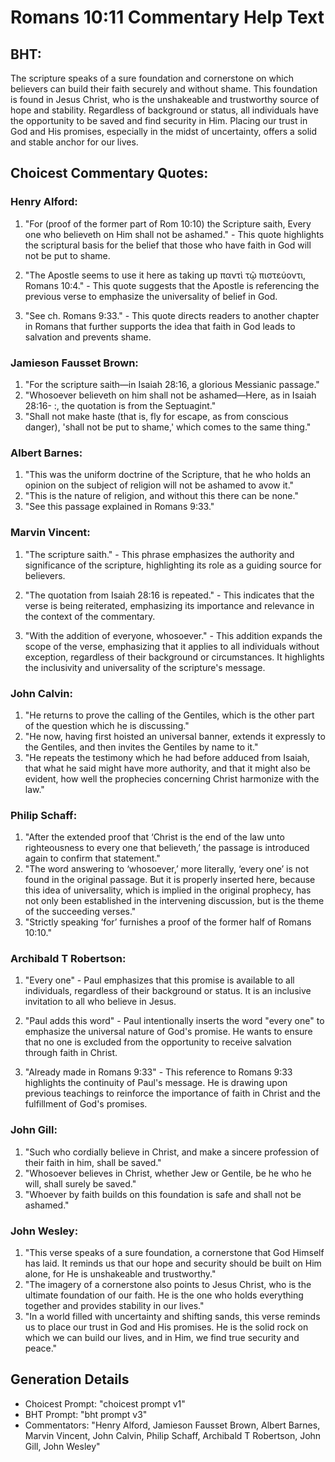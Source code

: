 # Romans 10:11 Commentary Help Text

## BHT:
The scripture speaks of a sure foundation and cornerstone on which believers can build their faith securely and without shame. This foundation is found in Jesus Christ, who is the unshakeable and trustworthy source of hope and stability. Regardless of background or status, all individuals have the opportunity to be saved and find security in Him. Placing our trust in God and His promises, especially in the midst of uncertainty, offers a solid and stable anchor for our lives.

## Choicest Commentary Quotes:
### Henry Alford:
1. "For (proof of the former part of Rom 10:10) the Scripture saith, Every one who believeth on Him shall not be ashamed." - This quote highlights the scriptural basis for the belief that those who have faith in God will not be put to shame.

2. "The Apostle seems to use it here as taking up παντὶ τῷ πιστεύοντι, Romans 10:4." - This quote suggests that the Apostle is referencing the previous verse to emphasize the universality of belief in God.

3. "See ch. Romans 9:33." - This quote directs readers to another chapter in Romans that further supports the idea that faith in God leads to salvation and prevents shame.

### Jamieson Fausset Brown:
1. "For the scripture saith—in Isaiah 28:16, a glorious Messianic passage."
2. "Whosoever believeth on him shall not be ashamed—Here, as in Isaiah 28:16- :, the quotation is from the Septuagint."
3. "Shall not make haste (that is, fly for escape, as from conscious danger), 'shall not be put to shame,' which comes to the same thing."

### Albert Barnes:
1. "This was the uniform doctrine of the Scripture, that he who holds an opinion on the subject of religion will not be ashamed to avow it."
2. "This is the nature of religion, and without this there can be none."
3. "See this passage explained in Romans 9:33."

### Marvin Vincent:
1. "The scripture saith." - This phrase emphasizes the authority and significance of the scripture, highlighting its role as a guiding source for believers.

2. "The quotation from Isaiah 28:16 is repeated." - This indicates that the verse is being reiterated, emphasizing its importance and relevance in the context of the commentary.

3. "With the addition of everyone, whosoever." - This addition expands the scope of the verse, emphasizing that it applies to all individuals without exception, regardless of their background or circumstances. It highlights the inclusivity and universality of the scripture's message.

### John Calvin:
1. "He returns to prove the calling of the Gentiles, which is the other part of the question which he is discussing."
2. "He now, having first hoisted an universal banner, extends it expressly to the Gentiles, and then invites the Gentiles by name to it."
3. "He repeats the testimony which he had before adduced from Isaiah, that what he said might have more authority, and that it might also be evident, how well the prophecies concerning Christ harmonize with the law."

### Philip Schaff:
1. "After the extended proof that ‘Christ is the end of the law unto righteousness to every one that believeth,’ the passage is introduced again to confirm that statement."
2. "The word answering to ‘whosoever,’ more literally, ‘every one’ is not found in the original passage. But it is properly inserted here, because this idea of universality, which is implied in the original prophecy, has not only been established in the intervening discussion, but is the theme of the succeeding verses."
3. "Strictly speaking ‘for’ furnishes a proof of the former half of Romans 10:10."

### Archibald T Robertson:
1. "Every one" - Paul emphasizes that this promise is available to all individuals, regardless of their background or status. It is an inclusive invitation to all who believe in Jesus.

2. "Paul adds this word" - Paul intentionally inserts the word "every one" to emphasize the universal nature of God's promise. He wants to ensure that no one is excluded from the opportunity to receive salvation through faith in Christ.

3. "Already made in Romans 9:33" - This reference to Romans 9:33 highlights the continuity of Paul's message. He is drawing upon previous teachings to reinforce the importance of faith in Christ and the fulfillment of God's promises.

### John Gill:
1. "Such who cordially believe in Christ, and make a sincere profession of their faith in him, shall be saved."
2. "Whosoever believes in Christ, whether Jew or Gentile, be he who he will, shall surely be saved."
3. "Whoever by faith builds on this foundation is safe and shall not be ashamed."

### John Wesley:
1. "This verse speaks of a sure foundation, a cornerstone that God Himself has laid. It reminds us that our hope and security should be built on Him alone, for He is unshakeable and trustworthy."
2. "The imagery of a cornerstone also points to Jesus Christ, who is the ultimate foundation of our faith. He is the one who holds everything together and provides stability in our lives."
3. "In a world filled with uncertainty and shifting sands, this verse reminds us to place our trust in God and His promises. He is the solid rock on which we can build our lives, and in Him, we find true security and peace."


## Generation Details
- Choicest Prompt: "choicest prompt v1"
- BHT Prompt: "bht prompt v3"
- Commentators: "Henry Alford, Jamieson Fausset Brown, Albert Barnes, Marvin Vincent, John Calvin, Philip Schaff, Archibald T Robertson, John Gill, John Wesley"
